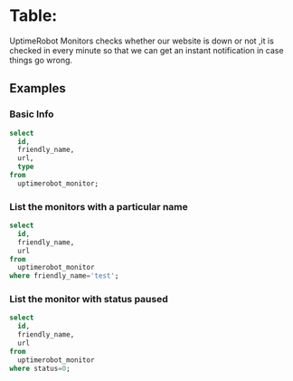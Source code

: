 # Table:

UptimeRobot Monitors checks  whether  our website is down or not ,it is checked in every minute so that we can get an instant notification in case things go wrong.

## Examples

### Basic Info 

```sql
select
  id,
  friendly_name,
  url,
  type
from
  uptimerobot_monitor;
```

### List the monitors with a particular name

```sql
select
  id,
  friendly_name,
  url
from
  uptimerobot_monitor
where friendly_name='test';
```

### List the monitor with status paused 

```sql
select
  id,
  friendly_name,
  url
from
  uptimerobot_monitor
where status=0;
```
